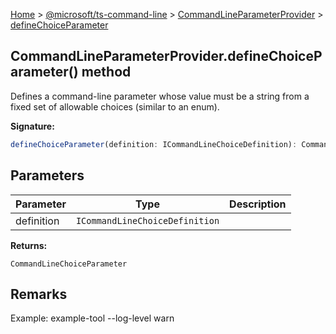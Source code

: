 [Home](./index) &gt; [@microsoft/ts-command-line](./ts-command-line.md) &gt; [CommandLineParameterProvider](./ts-command-line.commandlineparameterprovider.md) &gt; [defineChoiceParameter](./ts-command-line.commandlineparameterprovider.definechoiceparameter.md)

## CommandLineParameterProvider.defineChoiceParameter() method

Defines a command-line parameter whose value must be a string from a fixed set of allowable choices (similar to an enum).

<b>Signature:</b>

```typescript
defineChoiceParameter(definition: ICommandLineChoiceDefinition): CommandLineChoiceParameter;
```

## Parameters

|  Parameter | Type | Description |
|  --- | --- | --- |
|  definition | `ICommandLineChoiceDefinition` |  |

<b>Returns:</b>

`CommandLineChoiceParameter`

## Remarks

Example: example-tool --log-level warn

